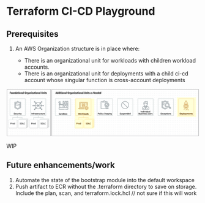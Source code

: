 # Terraform CI-CD Playground

## Prerequisites

1. An AWS Organization structure is in place where:

   - There is an organizational unit for workloads with children workload accounts.
   - There is an organizational unit for deployments with a child ci-cd account whose singular function is cross-account deployments

![organization](docs/organization.png)

WIP

## Future enhancements/work

1. Automate the state of the bootstrap module into the default workspace
2. Push artifact to ECR without the .terraform directory to save on storage. Include the plan, scan, and terraform.lock.hcl // not sure if this will work
